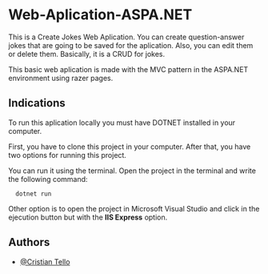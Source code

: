 
# Web-Aplication-ASPA.NET

This is a Create Jokes Web Aplication. You can create question-answer jokes that are going to be saved for the aplication. Also, you can edit them or delete them. Basically, it is a CRUD for jokes.

This basic web aplication is made with the MVC pattern in the ASPA.NET environment using razer pages.

## Indications

To run this aplication locally you must have DOTNET installed in your computer. 

First, you have to clone this project in your computer. After that, you have two options for running this project.

You can run it using the terminal. Open the project in the terminal and write the following command: 

```
  dotnet run
```
Other option is to open the project in Microsoft Visual Studio and click in the ejecution button but with the **IIS Express** option.


## Authors

- [@Cristian Tello](https://github.com/TelloCristian98)


